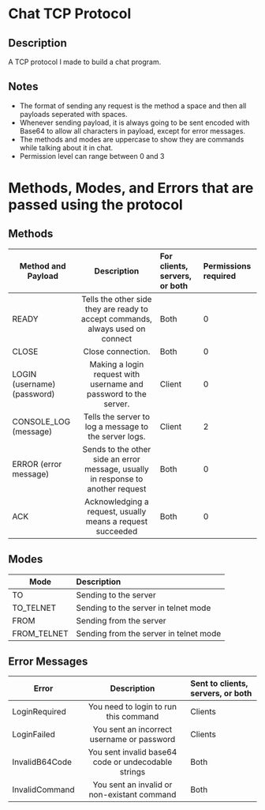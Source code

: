 # Chat TCP Protocol

## Description
A TCP protocol I made to build a chat program.

## Notes
* The format of sending any request is the method a space and then all payloads seperated with spaces.
* Whenever sending payload, it is always going to be sent encoded with Base64 to allow all characters in payload, except for error messages.
* The methods and modes are uppercase to show they are commands while talking about it in chat.
* Permission level can range between 0 and 3

# Methods, Modes, and Errors that are passed using the protocol

## Methods
| Method and Payload           | Description                                                                      | For clients, servers, or both | Permissions required |
|------------------------------|:--------------------------------------------------------------------------------:|:------------------------------|:---------------------|
| READY                        | Tells the other side they are ready to accept commands, always used on connect   | Both                          | 0                    |
| CLOSE                        | Close connection.                                                                | Both                          | 0                    |
| LOGIN (username) (password)  | Making a login request with username and password to the server.                 | Client                        | 0                    |
| CONSOLE_LOG (message)        | Tells the server to log a message to the server logs.                            | Client                        | 2                    |
| ERROR (error message)        | Sends to the other side an error message, usually in response to another request | Both                          | 0                    |
| ACK                          | Acknowledging a request, usually means a request succeeded                       | Both                          | 0                    |

## Modes
| Mode        | Description                            |
|-------------|:---------------------------------------|
| TO          | Sending to the server                  |
| TO_TELNET   | Sending to the server in telnet mode   |
| FROM        | Sending from the server                |
| FROM_TELNET | Sending from the server in telnet mode |

## Error Messages
| Error          | Description                                         | Sent to clients, servers, or both |
|----------------|:---------------------------------------------------:|:----------------------------------|
| LoginRequired  | You need to login to run this command               | Clients                           |
| LoginFailed    | You sent an incorrect username or password          | Clients                           |
| InvalidB64Code | You sent invalid base64 code or undecodable strings | Both                              |
| InvalidCommand | You sent an invalid or non-existant command         | Both                              |
